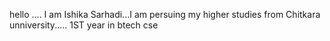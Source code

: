 hello .... I am Ishika Sarhadi...I am persuing my higher studies from Chitkara unniversity.....
1ST year in btech cse
